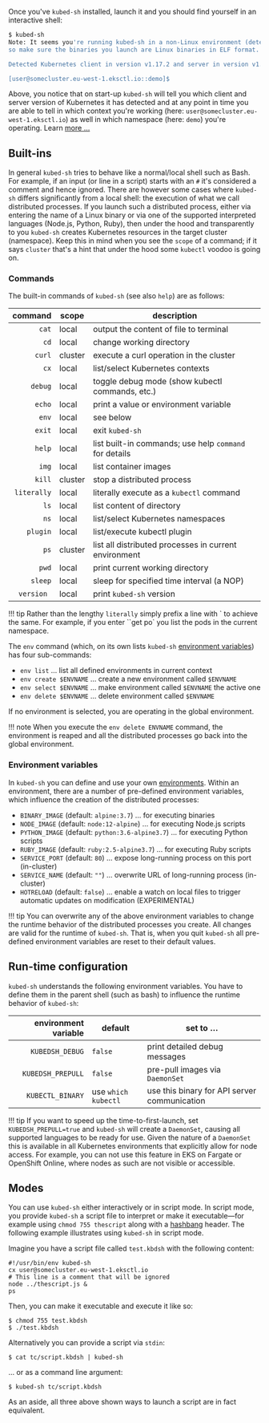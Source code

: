 Once you've `kubed-sh` installed, launch it and you should find yourself in an interactive shell:

```sh
$ kubed-sh
Note: It seems you're running kubed-sh in a non-Linux environment (detected: darwin),
so make sure the binaries you launch are Linux binaries in ELF format.

Detected Kubernetes client in version v1.17.2 and server in version v1.14.9-eks-c0eccc

[user@somecluster.eu-west-1.eksctl.io::demo]$
```

Above, you notice that on start-up `kubed-sh` will tell you which client and 
server version of Kubernetes it has detected and at any point in time you are 
able to tell in which context you're working (here: `user@somecluster.eu-west-1.eksctl.io`) 
as well in which namespace (here: `demo`) you're operating. Learn [more …](../design/#environments)


## Built-ins

In general `kubed-sh` tries to behave like a normal/local shell such as Bash.
For example, if an input (or line in a script) starts with an `#` it's considered
a comment and hence ignored. There are however some cases where `kubed-sh` differs
significantly from a local shell: the execution of what we call distributed processes.
If you launch such a distributed process, either via entering the name of a Linux binary
or via one of the supported interpreted languages (Node.js, Python, Ruby), then
under the hood and transparently to you `kubed-sh` creates Kubernetes resources 
in the target cluster (namespace). Keep this in mind when you see the `scope` of 
a command; if it says `cluster` that's a hint that under the hood some `kubectl`
voodoo is going on.

### Commands

The built-in commands of `kubed-sh` (see also `help`) are as follows:

| command    | scope | description                                             |
| ----------:| ----- | ------------------------------------------------------- |
| `cat`      | local | output the content of file to terminal                  |
| `cd`       | local | change working directory                                |
| `curl`     | cluster | execute a curl operation in the cluster               |
| `cx`       | local | list/select Kubernetes contexts                         |
| `debug`    | local | toggle debug mode (show kubectl commands, etc.)         | 
| `echo`     | local | print a value or environment variable                   |
| `env`      | local | see below                                               |
| `exit`     | local | exit `kubed-sh`                                         |
| `help`     | local | list built-in commands; use help `command` for details  |
| `img`      | local | list container images                                   |
| `kill`     | cluster | stop a distributed process                            |
| `literally`| local | literally execute as a `kubectl` command                |
| `ls`       | local | list content of directory                               |
| `ns`       | local | list/select Kubernetes namespaces                       |
| `plugin`   | local | list/execute kubectl plugin                             |
| `ps`       | cluster |  list all distributed processes in current environment|
| `pwd`      | local | print current working directory                         |
| `sleep`    | local | sleep for specified time interval (a NOP)               |
| `version ` | local | print `kubed-sh` version                                |

!!! tip
      Rather than the lengthy `literally` simply prefix a line with \`
      to achieve the same. For example, if you enter ``get po` you list the pods
      in the current namespace.

The `env` command (which, on its own lists `kubed-sh` [environment variables](#environment-variables))
has four sub-commands:

- `env list` … list all defined environments in current context
- `env create $ENVNAME` … create a new environment called `$ENVNAME`
- `env select $ENVNAME` … make environment called `$ENVNAME` the active one
- `env delete $ENVNAME` … delete environment called `$ENVNAME`

If no environment is selected, you are operating in the global environment.

!!! note
      When you execute the `env delete ENVNAME` command, the environment is 
      reaped and all the distributed processes go back into the global environment.

### Environment variables

In `kubed-sh` you can define and use your own [environments](../design/#environments).
Within an environment, there are a number of pre-defined environment variables,
which influence the creation of the distributed processes:

- `BINARY_IMAGE` (default: `alpine:3.7`) … for executing binaries
- `NODE_IMAGE` (default: `node:12-alpine`) … for executing Node.js scripts
- `PYTHON_IMAGE` (default: `python:3.6-alpine3.7`) … for executing Python scripts
- `RUBY_IMAGE` (default: `ruby:2.5-alpine3.7`) … for executing Ruby scripts
- `SERVICE_PORT` (default: `80`) … expose long-running process on this port (in-cluster)
- `SERVICE_NAME` (default: `""`) … overwrite URL of long-running process (in-cluster)
- `HOTRELOAD` (default: `false`) … enable a watch on local files to trigger automatic updates on modification (EXPERIMENTAL)

!!! tip
      You can overwrite any of the above environment variables to change the 
      runtime behavior of the distributed processes you create. All changes are 
      valid for the runtime of `kubed-sh`. That is, when you quit `kubed-sh` all
      pre-defined environment variables are reset to their default values.

## Run-time configuration

`kubed-sh` understands the following environment variables. You have to define
them in the parent shell (such as bash) to influence the runtime behavior of 
`kubed-sh`:

| environment variable| default | set to … |
| -------------------:| ------- | ------- |
| `KUBEDSH_DEBUG`     | `false` | print detailed debug messages |
| `KUBEDSH_PREPULL` | `false` | pre-pull images via `DaemonSet` |
| `KUBECTL_BINARY`    | use `which kubectl` | use this binary for API server communication |

!!! tip
      If you want to speed up the time-to-first-launch, set 
      `KUBEDSH_PREPULL=true` and `kubed-sh` will create a `DaemonSet`, causing
      all supported languages to be ready for use. Given the nature of a `DaemonSet`
      this is available in all Kubernetes environments that explicitly allow
      for node access. For example, you can not use this feature in 
      EKS on Fargate or OpenShift Online, where nodes as such are not visible
      or accessible.


## Modes

You can use `kubed-sh` either interactively or in script mode. In script mode, 
you provide `kubed-sh` a script file to interpret or make it executable—for 
example using `chmod 755 thescript` along with a [hashbang](https://en.wikipedia.org/wiki/Shebang_(Unix)) header.
The following example illustrates using `kubed-sh` in script mode.

Imagine you have a script file called `test.kbdsh` with the following content:

```
#!/usr/bin/env kubed-sh
cx user@somecluster.eu-west-1.eksctl.io
# This line is a comment that will be ignored
node ../thescript.js &
ps
```

Then, you can make it executable and execute it like so:

```
$ chmod 755 test.kbdsh
$ ./test.kbdsh
```

Alternatively you can provide a script via `stdin`:

```
$ cat tc/script.kbdsh | kubed-sh
```

… or as a command line argument:

```
$ kubed-sh tc/script.kbdsh
```

As an aside, all three above shown ways to launch a script are in fact equivalent.